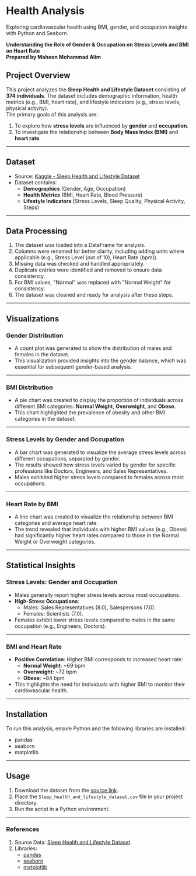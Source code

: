 # Health Analysis
Exploring cardiovascular health using BMI, gender, and occupation insights with Python and Seaborn.

**Understanding the Role of Gender & Occupation on Stress Levels and BMI on Heart Rate**  
**Prepared by Maheen Mohammad Alim**  

## Project Overview  
This project analyzes the **Sleep Health and Lifestyle Dataset** consisting of **374 individuals**. The dataset includes demographic information, health metrics (e.g., BMI, heart rate), and lifestyle indicators (e.g., stress levels, physical activity).  
The primary goals of this analysis are:  
1. To explore how **stress levels** are influenced by **gender** and **occupation**.  
2. To investigate the relationship between **Body Mass Index (BMI)** and **heart rate**.  

---

## Dataset  
- Source: [Kaggle - Sleep Health and Lifestyle Dataset](https://www.kaggle.com/datasets/uom190346a/sleep-health-and-lifestyle-dataset)  
- Dataset contains:  
  - **Demographics** (Gender, Age, Occupation)  
  - **Health Metrics** (BMI, Heart Rate, Blood Pressure)  
  - **Lifestyle Indicators** (Stress Levels, Sleep Quality, Physical Activity, Steps)  

---

## Data Processing  
1. The dataset was loaded into a DataFrame for analysis.  
2. Columns were renamed for better clarity, including adding units where applicable (e.g., Stress Level (out of 10), Heart Rate (bpm)).  
3. Missing data was checked and handled appropriately.  
4. Duplicate entries were identified and removed to ensure data consistency.  
5. For BMI values, "Normal" was replaced with "Normal Weight" for consistency.  
6. The dataset was cleaned and ready for analysis after these steps.  

---

## Visualizations  

### Gender Distribution  
- A count plot was generated to show the distribution of males and females in the dataset.  
- This visualization provided insights into the gender balance, which was essential for subsequent gender-based analysis.  

---

### BMI Distribution  
- A pie chart was created to display the proportion of individuals across different BMI categories: **Normal Weight**, **Overweight**, and **Obese**.  
- This chart highlighted the prevalence of obesity and other BMI categories in the dataset.  

---

### Stress Levels by Gender and Occupation  
- A bar chart was generated to visualize the average stress levels across different occupations, separated by gender.  
- The results showed how stress levels varied by gender for specific professions like Doctors, Engineers, and Sales Representatives.  
- Males exhibited higher stress levels compared to females across most occupations.  

---

### Heart Rate by BMI  
- A line chart was created to visualize the relationship between BMI categories and average heart rate.  
- The trend revealed that individuals with higher BMI values (e.g., Obese) had significantly higher heart rates compared to those in the Normal Weight or Overweight categories.  

---

## Statistical Insights  

### Stress Levels: Gender and Occupation  
- Males generally report higher stress levels across most occupations.  
- **High-Stress Occupations**:  
  - Males: Sales Representatives (8.0), Salespersons (7.0).  
  - Females: Scientists (7.0).  
- Females exhibit lower stress levels compared to males in the same occupation (e.g., Engineers, Doctors).  

---

### BMI and Heart Rate  
- **Positive Correlation**: Higher BMI corresponds to increased heart rate:  
  - **Normal Weight**: ~69 bpm  
  - **Overweight**: ~72 bpm  
  - **Obese**: ~84 bpm  
- This highlights the need for individuals with higher BMI to monitor their cardiovascular health.  

---

## Installation  
To run this analysis, ensure Python and the following libraries are installed:  

- pandas  
- seaborn  
- matplotlib  

---

## Usage  
1. Download the dataset from the [source link](https://www.kaggle.com/datasets/uom190346a/sleep-health-and-lifestyle-dataset).  
2. Place the `Sleep_health_and_lifestyle_dataset.csv` file in your project directory.  
3. Run the script in a Python environment.  

---

### References  
1. Source Data: [Sleep Health and Lifestyle Dataset](https://www.kaggle.com/datasets/uom190346a/sleep-health-and-lifestyle-dataset)  
2. Libraries:  
   - [pandas](https://pandas.pydata.org/)  
   - [seaborn](https://seaborn.pydata.org/)  
   - [matplotlib](https://matplotlib.org/)  

